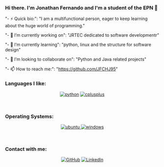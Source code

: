 ### Hi there. I'm Jonathan Fernando and I'm a student of the EPN 👋

"- ⚡ Quick bio:": "I am a multifunctional person, eager to keep learning about the huge world of programming."

"- 🔭 I’m currently working on": "JRTEC dedicated to software developmentr"

"- 🌱 I’m currently learning": "python, linux and the structure for software design"

"- 👯 I’m looking to collaborate on": "Python and Java related projects"

"- 📫 How to reach me:": "https://github.com/JFCHJ95"

### Languages I like:

<p align="center">
<a href="https://github.com/JFCHJ95"><img src="https://img.shields.io/badge/python-FFFF00.svg?style=for-the-badge&logo=python&logoColor=0768a8&labelColor=ffffff" alt="python"></a>
<a href="https://github.com/JFCHJ95"><img src="https://img.shields.io/badge/C++-4B0082.svg?style=for-the-badge&logo=c%2B%2B&logoColor=4B0082&labelColor=ffffff" alt="cplusplus"></a>
</p><br>

### Operating Systems:

<p align="center">
<a href="https://github.com/JFCHJ95">
<img src="https://img.shields.io/badge/ubuntu-f7873b.svg?style=for-the-badge&logo=ubuntu&labelColor=ffffff&logoColor=f7873b" alt="ubuntu">
</a>
<a href="https://github.com/JFCHJ95"><img src="https://img.shields.io/badge/windows-3795fa.svg?style=for-the-badge&logo=windows&logoColor=3795fa&labelColor=ffffff" alt="windows"></a>
</p><br>

### Contact with me:

<p align="center">
 <a href="https://github.com/JFCHJ95"><img src="https://img.shields.io/github/followers/priyanshumay.svg?label=GitHub&style=social" alt="GitHub"></a>
 <a href="https://www.linkedin.com/in/jonathan-chavez-jinez-77552479/"><img src="https://img.shields.io/badge/LinkedIn--_.svg?style=social&logo=linkedin" alt="LinkedIn"></a>
</p>
